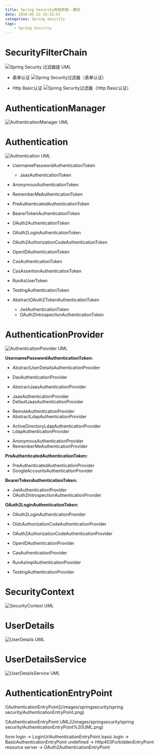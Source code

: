 ```yaml
---
title: Spring Security框架原理--概览
date: 2019-05-23 15:33:57
categories: Spring Security
tags:
    - Spring Security
---
```

# SecurityFilterChain
![Spring Security 过滤器链 UML](/images/springsecurity/Spring%20Security过滤器链UML.png)

* 表单认证
![Spring Security过滤器（表单认证）](/images/springsecurity/Spring%20Security过滤器链-表单认证.png)

* Http Basic认证
![Spring Security过滤器（Http Basic认证）](/images/springsecurity/Spring%20Security过滤器链-Http%20Basic认证.png)

# AuthenticationManager
![AuthenticationManager UML](/images/springsecurity/AuthenticationManager%20UML.png)

# Authentication
![Authentication UML](/images/springsecurity/Authentication%20UML.png)

* UsernamePasswordAuthenticationToken
    + JaasAuthenticationToken
* AnonymousAuthenticationToken
* RememberMeAuthenticationToken
* PreAuthenticatedAuthenticationToken
* BearerTokenAuthenticationToken
* OAuth2AuthenticationToken
* OAuth2LoginAuthenticationToken
* OAuth2AuthorizationCodeAuthenticationToken
* OpenIDAuthenticationToken
* CasAuthenticationToken
* CasAssertionAuthenticationToken
* RunAsUserToken
* TestingAuthenticationToken

* AbstractOAuth2TokenAuthenticationToken
    + JwtAuthenticationToken
    + OAuth2IntrospectionAuthenticationToken

# AuthenticationProvider
![AuthenticationProvider UML](/images/springsecurity/AuthenticationProvider%20UML.png)

**UsernamePasswordAuthenticationToken:** 
* AbstractUserDetailsAuthenticationProvider
 + DaoAuthenticationProvider
* AbstractJaasAuthenticationProvider
 + JaasAuthenticationProvider
 + DefaultJaasAuthenticationProvider
* RemoteAuthenticationProvider
* AbstractLdapAuthenticationProvider
 + ActiveDirectoryLdapAuthenticationProvider
 + LdapAuthenticationProvider

* AnonymousAuthenticationProvider
* RememberMeAuthenticationProvider

**PreAuthenticatedAuthenticationToken:** 
* PreAuthenticatedAuthenticationProvider
* GoogleAccountsAuthenticationProvider

**BearerTokenAuthenticationToken:** 
* JwtAuthenticationProvider
* OAuth2IntrospectionAuthenticationProvider

**OAuth2LoginAuthenticationToken:** 
* OAuth2LoginAuthenticationProvider
* OidcAuthorizationCodeAuthenticationProvider

* OAuth2AuthorizationCodeAuthenticationProvider
* OpenIDAuthenticationProvider
* CasAuthenticationProvider
* RunAsImplAuthenticationProvider
* TestingAuthenticationProvider

# SecurityContext
![SecurityContext UML](/images/springsecurity/SecurityContext%20UML.png)

# UserDetails
![UserDetails UML](/images/springsecurity/UserDetails%20UML.png)

# UserDetailsService
![UserDetailsService UML](/images/springsecurity/UserDetailsService%20UML.png)

# AuthenticationEntryPoint
![AuthenticationEntryPoint](/images/springsecurity/spring security/AuthenticationEntryPoint.png)

![AuthenticationEntryPoint UML](/images/springsecurity/spring security/AuthenticationEntryPoint%20UML.png)

form login -> LoginUrlAuthenticationEntryPoint
basic login -> BasicAuthenticationEntryPoint
undefined -> Http403ForbiddenEntryPoint
resource server -> OAuth2AuthenticationEntryPoint
